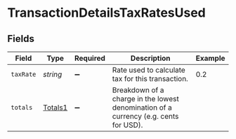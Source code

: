 # TransactionDetailsTaxRatesUsed


## Fields

| Field                                                                                | Type                                                                                 | Required                                                                             | Description                                                                          | Example                                                                              |
| ------------------------------------------------------------------------------------ | ------------------------------------------------------------------------------------ | ------------------------------------------------------------------------------------ | ------------------------------------------------------------------------------------ | ------------------------------------------------------------------------------------ |
| `taxRate`                                                                            | *string*                                                                             | :heavy_minus_sign:                                                                   | Rate used to calculate tax for this transaction.                                     | 0.2                                                                                  |
| `totals`                                                                             | [Totals1](../../models/shared/totals1.md)                                            | :heavy_minus_sign:                                                                   | Breakdown of a charge in the lowest denomination of a currency (e.g. cents for USD). |                                                                                      |
